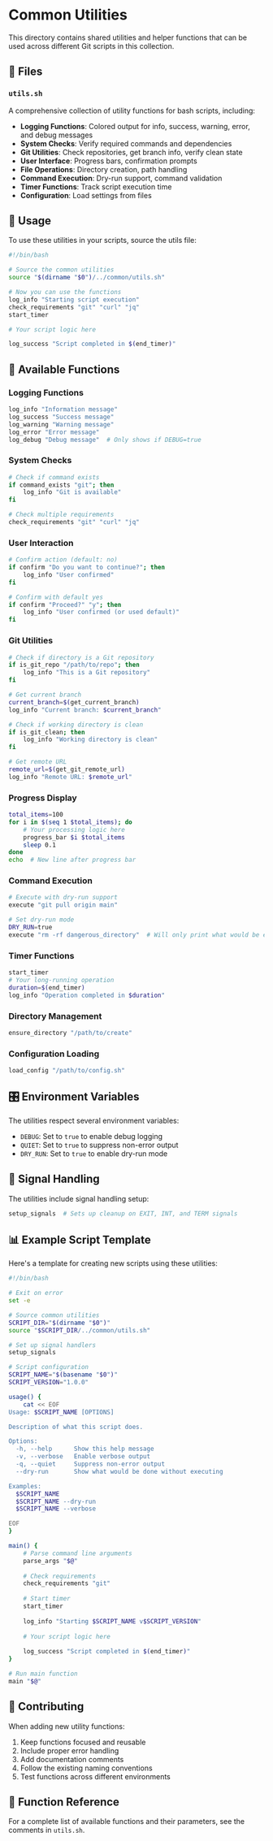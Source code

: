 # Common Utilities

This directory contains shared utilities and helper functions that can be used across different Git scripts in this collection.

## 📁 Files

### `utils.sh`
A comprehensive collection of utility functions for bash scripts, including:

- **Logging Functions**: Colored output for info, success, warning, error, and debug messages
- **System Checks**: Verify required commands and dependencies
- **Git Utilities**: Check repositories, get branch info, verify clean state
- **User Interface**: Progress bars, confirmation prompts
- **File Operations**: Directory creation, path handling
- **Command Execution**: Dry-run support, command validation
- **Timer Functions**: Track script execution time
- **Configuration**: Load settings from files

## 🚀 Usage

To use these utilities in your scripts, source the utils file:

```bash
#!/bin/bash

# Source the common utilities
source "$(dirname "$0")/../common/utils.sh"

# Now you can use the functions
log_info "Starting script execution"
check_requirements "git" "curl" "jq"
start_timer

# Your script logic here

log_success "Script completed in $(end_timer)"
```

## 🔧 Available Functions

### Logging Functions
```bash
log_info "Information message"
log_success "Success message"
log_warning "Warning message"
log_error "Error message"
log_debug "Debug message"  # Only shows if DEBUG=true
```

### System Checks
```bash
# Check if command exists
if command_exists "git"; then
    log_info "Git is available"
fi

# Check multiple requirements
check_requirements "git" "curl" "jq"
```

### User Interaction
```bash
# Confirm action (default: no)
if confirm "Do you want to continue?"; then
    log_info "User confirmed"
fi

# Confirm with default yes
if confirm "Proceed?" "y"; then
    log_info "User confirmed (or used default)"
fi
```

### Git Utilities
```bash
# Check if directory is a Git repository
if is_git_repo "/path/to/repo"; then
    log_info "This is a Git repository"
fi

# Get current branch
current_branch=$(get_current_branch)
log_info "Current branch: $current_branch"

# Check if working directory is clean
if is_git_clean; then
    log_info "Working directory is clean"
fi

# Get remote URL
remote_url=$(get_git_remote_url)
log_info "Remote URL: $remote_url"
```

### Progress Display
```bash
total_items=100
for i in $(seq 1 $total_items); do
    # Your processing logic here
    progress_bar $i $total_items
    sleep 0.1
done
echo  # New line after progress bar
```

### Command Execution
```bash
# Execute with dry-run support
execute "git pull origin main"

# Set dry-run mode
DRY_RUN=true
execute "rm -rf dangerous_directory"  # Will only print what would be executed
```

### Timer Functions
```bash
start_timer
# Your long-running operation
duration=$(end_timer)
log_info "Operation completed in $duration"
```

### Directory Management
```bash
ensure_directory "/path/to/create"
```

### Configuration Loading
```bash
load_config "/path/to/config.sh"
```

## 🎛️ Environment Variables

The utilities respect several environment variables:

- `DEBUG`: Set to `true` to enable debug logging
- `QUIET`: Set to `true` to suppress non-error output
- `DRY_RUN`: Set to `true` to enable dry-run mode

## 🔧 Signal Handling

The utilities include signal handling setup:

```bash
setup_signals  # Sets up cleanup on EXIT, INT, and TERM signals
```

## 📊 Example Script Template

Here's a template for creating new scripts using these utilities:

```bash
#!/bin/bash

# Exit on error
set -e

# Source common utilities
SCRIPT_DIR="$(dirname "$0")"
source "$SCRIPT_DIR/../common/utils.sh"

# Set up signal handlers
setup_signals

# Script configuration
SCRIPT_NAME="$(basename "$0")"
SCRIPT_VERSION="1.0.0"

usage() {
    cat << EOF
Usage: $SCRIPT_NAME [OPTIONS]

Description of what this script does.

Options:
  -h, --help      Show this help message
  -v, --verbose   Enable verbose output
  -q, --quiet     Suppress non-error output
  --dry-run       Show what would be done without executing

Examples:
  $SCRIPT_NAME
  $SCRIPT_NAME --dry-run
  $SCRIPT_NAME --verbose

EOF
}

main() {
    # Parse command line arguments
    parse_args "$@"
    
    # Check requirements
    check_requirements "git"
    
    # Start timer
    start_timer
    
    log_info "Starting $SCRIPT_NAME v$SCRIPT_VERSION"
    
    # Your script logic here
    
    log_success "Script completed in $(end_timer)"
}

# Run main function
main "$@"
```

## 🤝 Contributing

When adding new utility functions:

1. Keep functions focused and reusable
2. Include proper error handling
3. Add documentation comments
4. Follow the existing naming conventions
5. Test functions across different environments

## 📝 Function Reference

For a complete list of available functions and their parameters, see the comments in `utils.sh`.
